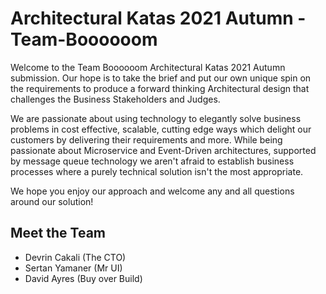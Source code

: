 # Architectural Katas 2021 Autumn - Team-Boooooom

Welcome to the Team Boooooom Architectural Katas 2021 Autumn submission. Our hope is to take the brief and put our own unique spin on the requirements to produce a forward thinking Architectural design that challenges the Business Stakeholders and Judges.

We are passionate about using technology to elegantly solve business problems in cost effective, scalable, cutting edge ways which delight our customers by delivering their requirements and more. While being passionate about Microservice and Event-Driven architectures, supported by message queue technology we aren't afraid to establish business processes where a purely technical solution isn't the most appropriate.

We hope you enjoy our approach and welcome any and all questions around our solution!

## Meet the Team
- Devrin Cakali (The CTO)
- Sertan Yamaner (Mr UI)
- David Ayres (Buy over Build)
